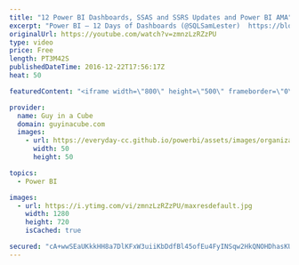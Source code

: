 ```yaml
---
title: "12 Power BI Dashboards, SSAS and SSRS Updates and Power BI AMA"
excerpt: "Power BI – 12 Days of Dashboards (@SQLSamLester)  https://blogs.msdn.microsoft.com/samlester/2016/12/09/power-bi-12-days-of-dashboards/  New Combine Binaries Experience (@kpuls) http://www.excelguru.ca/blog/2016/12/21/new-combine-binaries-experience/  What’s new for SQL Server vNext on Windows CTP 1.1"
originalUrl: https://youtube.com/watch?v=zmnzLzRZzPU
type: video
price: Free
length: PT3M42S
publishedDateTime: 2016-12-22T17:56:17Z
heat: 50

featuredContent: "<iframe width=\"800\" height=\"500\" frameborder=\"0\" src=\"https://www.youtube.com/embed/zmnzLzRZzPU\" allow=\"accelerometer; autoplay; encrypted-media; gyroscope; picture-in-picture\" allowfullscreen></iframe>"

provider:
  name: Guy in a Cube
  domain: guyinacube.com
  images:
    - url: https://everyday-cc.github.io/powerbi/assets/images/organizations/guyinacube.com-50x50.jpg
      width: 50
      height: 50

topics:
  - Power BI

images:
  - url: https://i.ytimg.com/vi/zmnzLzRZzPU/maxresdefault.jpg
    width: 1280
    height: 720
    isCached: true

secured: "cA+wwSEaUKkkHH8a7DlKFxW3uiiKbDdfBl45ofEu4FyINSqw2HkQNOHDhasKUkfkREhomsIoaal4IGyUvu92M0hpNVBNeLm3VNyVQWBavMPFA/LDED4F+TVtv84EYHZahFM4ihgXqsgIHqR8foEU11HqmRqakHhw2MlVtw/9bq3YlBM5ECGNLrR9VTO2fwi8AG5TOmejVQfiuDoLcaHZLUsklO9wUH+KZOYTTE8CKdUL0pCKJKtft/9ZmWvJQpUZeAWQINKSPqqfj1GeGCHCyredTtLKZq/6cXKbsyzxeFKID4KPiHPoekhlyuc8jyicMlNs5NtBq9A57cvetHHRLZpxi3sSl6e7PSnJh5nItqJYIE2WL0kJQjlIa7OWu/DDvYlLXHh7IJfNmCMadqt1TeolPUN0Pmmfn1ar7DhNg24=;5QDeDrIpnZty5Q/6kNLIjQ=="
---
```


